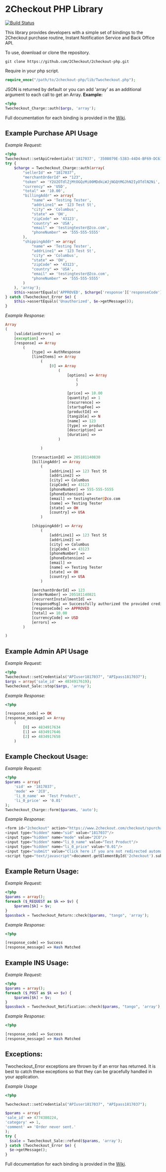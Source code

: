 2Checkout PHP Library
=====================

[![Build Status](https://travis-ci.org/necromant2005/2checkout-php.png?branch=master)](https://travis-ci.org/necromant2005/2checkout-php)

This library provides developers with a simple set of bindings to the 2Checkout purchase routine, Instant Notification Service and Back Office API.

To use, download or clone the repository.

```shell
git clone https://github.com/2Checkout/2checkout-php.git
```

Require in your php script.

```php
require_once("/path/to/2checkout-php/lib/Twocheckout.php");
```

JSON is returned by default or you can add 'array' as an additional argument to each call to get an Array.
**Example:**
```php
<?php
Twocheckout_Charge::auth($args, 'array');
```

Full documentation for each binding is provided in the [Wiki](https://github.com/2checkout/2checkout-php/wiki).

Example Purchase API Usage
-----------------

*Example Request:*

```php
<?php
Twocheckout::setApiCredentials('1817037', '3508079E-5383-44D4-BF69-DC619C0D9811');
try {
    $charge = Twocheckout_Charge::auth(array(
        "sellerId" => "1817037",
        "merchantOrderId" => "123",
        "token" => 'Y2U2OTdlZjMtOGQzMi00MDdkLWJjNGQtMGJhN2IyOTdlN2Ni',
        "currency" => 'USD',
        "total" => '10.00',
        "billingAddr" => array(
            "name" => 'Testing Tester',
            "addrLine1" => '123 Test St',
            "city" => 'Columbus',
            "state" => 'OH',
            "zipCode" => '43123',
            "country" => 'USA',
            "email" => 'testingtester@2co.com',
            "phoneNumber" => '555-555-5555'
        ),
        "shippingAddr" => array(
            "name" => 'Testing Tester',
            "addrLine1" => '123 Test St',
            "city" => 'Columbus',
            "state" => 'OH',
            "zipCode" => '43123',
            "country" => 'USA',
            "email" => 'testingtester@2co.com',
            "phoneNumber" => '555-555-5555'
        )
    ), 'array');
    $this->assertEquals('APPROVED', $charge['response']['responseCode']);
} catch (Twocheckout_Error $e) {
    $this->assertEquals('Unauthorized', $e->getMessage());
}
```

*Example Response:*

```php
Array
(
    [validationErrors] =>
    [exception] =>
    [response] => Array
        (
            [type] => AuthResponse
            [lineItems] => Array
                (
                    [0] => Array
                        (
                            [options] => Array
                                (
                                )

                            [price] => 10.00
                            [quantity] => 1
                            [recurrence] =>
                            [startupFee] =>
                            [productId] =>
                            [tangible] => N
                            [name] => 123
                            [type] => product
                            [description] =>
                            [duration] =>
                        )

                )

            [transactionId] => 205181140830
            [billingAddr] => Array
                (
                    [addrLine1] => 123 Test St
                    [addrLine2] =>
                    [city] => Columbus
                    [zipCode] => 43123
                    [phoneNumber] => 555-555-5555
                    [phoneExtension] =>
                    [email] => testingtester@2co.com
                    [name] => Testing Tester
                    [state] => OH
                    [country] => USA
                )

            [shippingAddr] => Array
                (
                    [addrLine1] => 123 Test St
                    [addrLine2] =>
                    [city] => Columbus
                    [zipCode] => 43123
                    [phoneNumber] =>
                    [phoneExtension] =>
                    [email] =>
                    [name] => Testing Tester
                    [state] => OH
                    [country] => USA
                )

            [merchantOrderId] => 123
            [orderNumber] => 205181140821
            [recurrentInstallmentId] =>
            [responseMsg] => Successfully authorized the provided credit card
            [responseCode] => APPROVED
            [total] => 10.00
            [currencyCode] => USD
            [errors] =>
        )

)
```

Example Admin API Usage
-----------------

*Example Request:*

```php
<?php
Twocheckout::setCredentials("APIuser1817037", "APIpass1817037");
$args = array('sale_id' => 4834917619);
Twocheckout_Sale::stop($args, 'array');
```

*Example Response:*

```php
<?php

[response_code] => OK
[response_message] => Array
    (
        [0] => 4834917634
        [1] => 4834917646
        [2] => 4834917658
    )
```

Example Checkout Usage:
-----------------------

*Example Request:*

```php
<?php
$params = array(
    'sid' => '1817037',
    'mode' => '2CO',
    'li_0_name' => 'Test Product',
    'li_0_price' => '0.01'
);
Twocheckout_Charge::form($params, 'auto');
```

*Example Response:*
```php
<form id="2checkout" action="https://www.2checkout.com/checkout/spurchase" method="post">
<input type="hidden" name="sid" value="1817037"/>
<input type="hidden" name="mode" value="2CO"/>
<input type="hidden" name="li_0_name" value="Test Product"/>
<input type="hidden" name="li_0_price" value="0.01"/>
<input type="submit" value="Click here if you are not redirected automatically" /></form>
<script type="text/javascript">document.getElementById('2checkout').submit();</script>
```

Example Return Usage:
---------------------

*Example Request:*

```php
<?php
$params = array();
foreach ($_REQUEST as $k => $v) {
    $params[$k] = $v;
}
$passback = Twocheckout_Return::check($params, "tango", 'array');
```

*Example Response:*

```php
<?php

[response_code] => Success
[response_message] => Hash Matched
```

Example INS Usage:
------------------

*Example Request:*

```php
<?php
$params = array();
foreach ($_POST as $k => $v) {
    $params[$k] = $v;
}
$passback = Twocheckout_Notification::check($params, "tango", 'array');
```

*Example Response:*

```php
<?php

[response_code] => Success
[response_message] => Hash Matched
```

Exceptions:
-----------
Twocheckout_Error exceptions are thrown by if an error has returned. It is best to catch these exceptions so that they can be gracefully handled in your application.

*Example Usage*

```php
<?php

Twocheckout::setCredentials("APIuser1817037", "APIpass1817037");

$params = array(
'sale_id' => 4774380224,
'category' => 1,
'comment' => 'Order never sent.'
);
try {
  $sale = Twocheckout_Sale::refund($params, 'array');
} catch (Twocheckout_Error $e) {
  $e->getMessage();
}
```

Full documentation for each binding is provided in the [Wiki](https://github.com/2checkout/2checkout-php/wiki).
